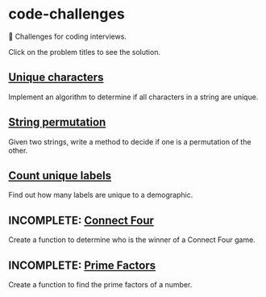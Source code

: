 # code-challenges

💾 Challenges for coding interviews.

Click on the problem titles to see the solution.

## [Unique characters](https://github.com/yvesgurcan/code-challenges/blob/master/challenges/unique-characters.js)

Implement an algorithm to determine if all characters in a string are unique.

## [String permutation](https://github.com/yvesgurcan/code-challenges/blob/master/challenges/string-permutation.js)

Given two strings, write a method to decide if one is a permutation of the other.

## [Count unique labels](https://github.com/yvesgurcan/code-challenges/blob/master/challenges/count-unique-labels.js)

Find out how many labels are unique to a demographic.

## INCOMPLETE: [Connect Four](https://github.com/yvesgurcan/code-challenges/blob/master/challenges/connect-four.js)

Create a function to determine who is the winner of a Connect Four game.

## INCOMPLETE: [Prime Factors](https://github.com/yvesgurcan/code-challenges/blob/master/challenges/prime-factors/index.js)

Create a function to find the prime factors of a number.
